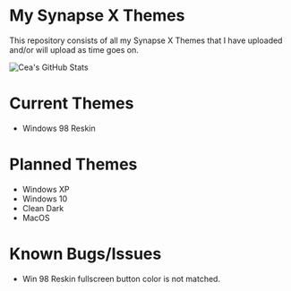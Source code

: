# My Synapse X Themes
This repository consists of all my Synapse X Themes that I have uploaded and/or will upload as time goes on.

![Cea's GitHub Stats](https://github-readme-stats.vercel.app/api?username=RealCEa&show_icons=true&theme=radical)

# Current Themes
- Windows 98 Reskin

# Planned Themes
- Windows XP
- Windows 10
- Clean Dark
- MacOS

# Known Bugs/Issues
- Win 98 Reskin fullscreen button color is not matched.
